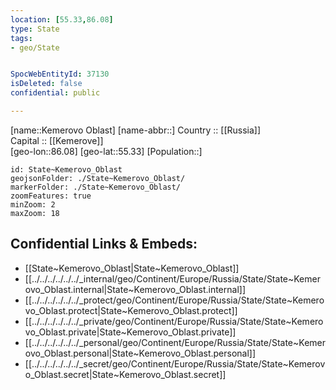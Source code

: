 ```yaml
---
location: [55.33,86.08] 
type: State
tags:
- geo/State


SpocWebEntityId: 37130
isDeleted: false
confidential: public

---
```

[name::Kemerovo Oblast] 
[name-abbr::] 
Country :: [[Russia]]  
Capital :: [[Kemerove]]  
[geo-lon::86.08] 
[geo-lat::55.33] 
[Population::] 



```leaflet
id: State~Kemerovo_Oblast
geojsonFolder: ./State~Kemerovo_Oblast/
markerFolder: ./State~Kemerovo_Oblast/
zoomFeatures: true 
minZoom: 2 
maxZoom: 18
```


## Confidential Links & Embeds: 
- [[State~Kemerovo_Oblast|State~Kemerovo_Oblast]]  
- [[../../../../../../_internal/geo/Continent/Europe/Russia/State/State~Kemerovo_Oblast.internal|State~Kemerovo_Oblast.internal]] 
- [[../../../../../../_protect/geo/Continent/Europe/Russia/State/State~Kemerovo_Oblast.protect|State~Kemerovo_Oblast.protect]] 
- [[../../../../../../_private/geo/Continent/Europe/Russia/State/State~Kemerovo_Oblast.private|State~Kemerovo_Oblast.private]] 
- [[../../../../../../_personal/geo/Continent/Europe/Russia/State/State~Kemerovo_Oblast.personal|State~Kemerovo_Oblast.personal]] 
- [[../../../../../../_secret/geo/Continent/Europe/Russia/State/State~Kemerovo_Oblast.secret|State~Kemerovo_Oblast.secret]] 
